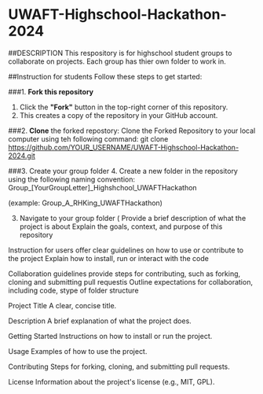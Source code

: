 # UWAFT-Highschool-Hackathon-2024

##DESCRIPTION 
This respository is for highschool student groups to collaborate on projects. Each group has thier own folder to work in. 

##Instruction for students 
Follow these steps to get started: 

###1. **Fork this repository** 

1. Click the **"Fork"** button in the top-right corner of this repository.
2. This creates a copy of the repository in your GitHub account.
   
###2. **Clone** the forked repostory:
Clone the Forked Repository to your local computer using teh following command: 
   git clone https://github.com/YOUR_USERNAME/UWAFT-Highschool-Hackathon-2024.git

###3. Create your group folder 
4. Create a new folder in the repository using the following naming convention: 
Group_[YourGroupLetter]_Highshchool_UWAFTHackathon

(example: Group_A_RHKing_UWAFTHackathon)







3. Navigate to your group folder (
Provide a brief description of what the project is about 
Explain the goals, context, and purpose of this repository 

Instruction for users 
offer clear guidelines on how to use or contribute to the project 
Explain how to install, run or interact with the code 

Collaboration guidelines 
provide steps for contributing, such as forking, cloning and submitting pull requestis 
Outline expectations for collaboration, including code, stype of folder structure 

Project Title
A clear, concise title.

Description
A brief explanation of what the project does.

Getting Started
Instructions on how to install or run the project.

Usage
Examples of how to use the project.

Contributing
Steps for forking, cloning, and submitting pull requests.

License
Information about the project's license (e.g., MIT, GPL).
